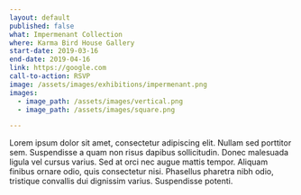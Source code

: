 ```yaml
---
layout: default
published: false
what: Impermenant Collection
where: Karma Bird House Gallery
start-date: 2019-03-16
end-date: 2019-04-16
link: https://google.com
call-to-action: RSVP
image: /assets/images/exhibitions/impermenant.png
images:
  - image_path: /assets/images/vertical.png
  - image_path: /assets/images/square.png

---
```


Lorem ipsum dolor sit amet, consectetur adipiscing elit. Nullam sed porttitor sem. Suspendisse a quam non risus dapibus sollicitudin. Donec malesuada ligula vel cursus varius. Sed at orci nec augue mattis tempor. Aliquam finibus ornare odio, quis consectetur nisi. Phasellus pharetra nibh odio, tristique convallis dui dignissim varius. Suspendisse potenti.